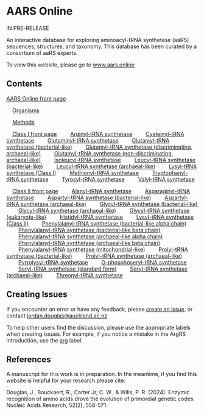 # AARS Online

IN PRE-RELEASE

An interactive database for exploring aminoacyl-tRNA synthetase (aaRS) sequences, structures, and taxonomy. This database has been curated by a consortium of aaRS experts.


To view this website, please go to www.aars.online



## Contents


[AARS Online front page](https://www.aars.online)

&nbsp;&nbsp;&nbsp;&nbsp;[Organisms](https://www.aars.online/about/organisms)

&nbsp;&nbsp;&nbsp;&nbsp;[Methods](https://www.aars.online/about/methods)


&nbsp;&nbsp;&nbsp;&nbsp;[Class I front page](https://www.aars.online/class1)
&nbsp;&nbsp;&nbsp;&nbsp;&nbsp;&nbsp;&nbsp;&nbsp;[Arginyl-tRNA synthetase](https://www.aars.online/class1/arg)
&nbsp;&nbsp;&nbsp;&nbsp;&nbsp;&nbsp;&nbsp;&nbsp;[Cysteinyl-tRNA synthetase](https://www.aars.online/class1/cys)
&nbsp;&nbsp;&nbsp;&nbsp;&nbsp;&nbsp;&nbsp;&nbsp;[Glutaminyl-tRNA synthetase](https://www.aars.online/class1/gln)
&nbsp;&nbsp;&nbsp;&nbsp;&nbsp;&nbsp;&nbsp;&nbsp;[Glutamyl-tRNA synthetase (bacterial-like)](https://www.aars.online/class1/glu1)
&nbsp;&nbsp;&nbsp;&nbsp;&nbsp;&nbsp;&nbsp;&nbsp;[Glutamyl-tRNA synthetase (discriminating, archaeal-like)](https://www.aars.online/class1/glu3)
&nbsp;&nbsp;&nbsp;&nbsp;&nbsp;&nbsp;&nbsp;&nbsp;[Glutamyl-tRNA synthetase (non-discriminating, archaeal-like)](https://www.aars.online/class1/glu2)
&nbsp;&nbsp;&nbsp;&nbsp;&nbsp;&nbsp;&nbsp;&nbsp;[Isoleucyl-tRNA synthetase](https://www.aars.online/class1/ile)
&nbsp;&nbsp;&nbsp;&nbsp;&nbsp;&nbsp;&nbsp;&nbsp;[Leucyl-tRNA synthetase (bacterial-like)](https://www.aars.online/class1/leu1)
&nbsp;&nbsp;&nbsp;&nbsp;&nbsp;&nbsp;&nbsp;&nbsp;[Leucyl-tRNA synthetase (archaeal-like)](https://www.aars.online/class1/leu2)
&nbsp;&nbsp;&nbsp;&nbsp;&nbsp;&nbsp;&nbsp;&nbsp;[Lysyl-tRNA synthetase (Class I)](https://www.aars.online/class1/lys)
&nbsp;&nbsp;&nbsp;&nbsp;&nbsp;&nbsp;&nbsp;&nbsp;[Methionyl-tRNA synthetase](https://www.aars.online/class1/met)
&nbsp;&nbsp;&nbsp;&nbsp;&nbsp;&nbsp;&nbsp;&nbsp;[Tryptophanyl-tRNA synthetase](https://www.aars.online/class1/trp)
&nbsp;&nbsp;&nbsp;&nbsp;&nbsp;&nbsp;&nbsp;&nbsp;[Tyrosyl-tRNA synthetase](https://www.aars.online/class1/tyr)
&nbsp;&nbsp;&nbsp;&nbsp;&nbsp;&nbsp;&nbsp;&nbsp;[Valyl-tRNA synthetase](https://www.aars.online/class1/val)

&nbsp;&nbsp;&nbsp;&nbsp;[Class II front page](https://www.aars.online/class2)
&nbsp;&nbsp;&nbsp;&nbsp;&nbsp;&nbsp;&nbsp;&nbsp;[Alanyl-tRNA synthetase](https://www.aars.online/class2/ala)
&nbsp;&nbsp;&nbsp;&nbsp;&nbsp;&nbsp;&nbsp;&nbsp;[Asparaginyl-tRNA synthetase](https://www.aars.online/class2/asn)
&nbsp;&nbsp;&nbsp;&nbsp;&nbsp;&nbsp;&nbsp;&nbsp;[Aspartyl-tRNA synthetase (bacterial-like)](https://www.aars.online/class2/asp1)
&nbsp;&nbsp;&nbsp;&nbsp;&nbsp;&nbsp;&nbsp;&nbsp;[Aspartyl-tRNA synthetase (archaeal-like)](https://www.aars.online/class2/asp2)
&nbsp;&nbsp;&nbsp;&nbsp;&nbsp;&nbsp;&nbsp;&nbsp;[Glycyl-tRNA synthetase (bacterial-like)](https://www.aars.online/class2/gly2)
&nbsp;&nbsp;&nbsp;&nbsp;&nbsp;&nbsp;&nbsp;&nbsp;[Glycyl-tRNA synthetase (archaeal-like)](https://www.aars.online/class2/gly1)
&nbsp;&nbsp;&nbsp;&nbsp;&nbsp;&nbsp;&nbsp;&nbsp;[Glycyl-tRNA synthetase (eukaryote-like)](https://www.aars.online/class2/gly3)
&nbsp;&nbsp;&nbsp;&nbsp;&nbsp;&nbsp;&nbsp;&nbsp;[Histidyl-tRNA synthetase](https://www.aars.online/class2/his)
&nbsp;&nbsp;&nbsp;&nbsp;&nbsp;&nbsp;&nbsp;&nbsp;[Lysyl-tRNA synthetase (Class II)](https://www.aars.online/class2/lys)
&nbsp;&nbsp;&nbsp;&nbsp;&nbsp;&nbsp;&nbsp;&nbsp;[Phenylalanyl-tRNA synthetase (bacterial-like alpha chain)](https://www.aars.online/class2/phe1)
&nbsp;&nbsp;&nbsp;&nbsp;&nbsp;&nbsp;&nbsp;&nbsp;[Phenylalanyl-tRNA synthetase (bacterial-like beta chain)](https://www.aars.online/class2/phe2)
&nbsp;&nbsp;&nbsp;&nbsp;&nbsp;&nbsp;&nbsp;&nbsp;[Phenylalanyl-tRNA synthetase (archaeal-like alpha chain)](https://www.aars.online/class2/phe3)
&nbsp;&nbsp;&nbsp;&nbsp;&nbsp;&nbsp;&nbsp;&nbsp;[Phenylalanyl-tRNA synthetase (archaeal-like beta chain)](https://www.aars.online/class2/phe4)
&nbsp;&nbsp;&nbsp;&nbsp;&nbsp;&nbsp;&nbsp;&nbsp;[Phenylalanyl-tRNA synthetase (mitochondrial-like)](https://www.aars.online/class2/phe5)
&nbsp;&nbsp;&nbsp;&nbsp;&nbsp;&nbsp;&nbsp;&nbsp;[Prolyl-tRNA synthetase (bacterial-like)](https://www.aars.online/class2/pro2)
&nbsp;&nbsp;&nbsp;&nbsp;&nbsp;&nbsp;&nbsp;&nbsp;[Prolyl-tRNA synthetase (archaeal-like)](https://www.aars.online/class2/pro1)
&nbsp;&nbsp;&nbsp;&nbsp;&nbsp;&nbsp;&nbsp;&nbsp;[Pyrrolysyl-tRNA synthetase](https://www.aars.online/class2/pyl)
&nbsp;&nbsp;&nbsp;&nbsp;&nbsp;&nbsp;&nbsp;&nbsp;[O-phosphoseryl-tRNA synthetase](https://www.aars.online/class2/sep)
&nbsp;&nbsp;&nbsp;&nbsp;&nbsp;&nbsp;&nbsp;&nbsp;[Seryl-tRNA synthetase (standard form)](https://www.aars.online/class2/ser1)
&nbsp;&nbsp;&nbsp;&nbsp;&nbsp;&nbsp;&nbsp;&nbsp;[Seryl-tRNA synthetase (archaeal-like)](https://www.aars.online/class2/ser2)
&nbsp;&nbsp;&nbsp;&nbsp;&nbsp;&nbsp;&nbsp;&nbsp;[Threonyl-tRNA synthetase](https://www.aars.online/class2/thr)





## Creating Issues

If you encounter an error or have any feedback, please [create an issue](https://github.com/aarsonline/aarsonline.github.io/issues), or contact jordan.douglas@auckland.ac.nz


To help other users find the discussion, please use the appropriate labels when creating issues. For example, if you notice a mistake in the ArgRS introduction, use the [arg](https://github.com/aarsonline/aarsonline.github.io/labels/arg) label.




## References


A manuscript for this work is in preparation. In the meantime, if you find this website is helpful for your research please cite: 

Douglas, J., Bouckaert, R., Carter Jr, C. W., & Wills, P. R. (2024). Enzymic recognition of amino acids drove the evolution of primordial genetic codes. Nucleic Acids Research, 52(2), 558-571.